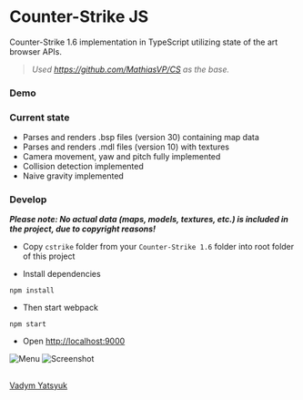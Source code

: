 # Counter-Strike JS

Counter-Strike 1.6 implementation in TypeScript utilizing state of the art browser APIs.

> _Used https://github.com/MathiasVP/CS as the base._

### Demo

### Current state

- Parses and renders .bsp files (version 30) containing map data
- Parses and renders .mdl files (version 10) with textures
- Camera movement, yaw and pitch fully implemented
- Collision detection implemented
- Naive gravity implemented

### Develop

**_Please note: No actual data (maps, models, textures, etc.) is included in the project, due to copyright reasons!_**

- Copy `cstrike` folder from your `Counter-Strike 1.6` folder into root folder of this project

- Install dependencies

```
npm install
```

- Then start webpack

```
npm start
```

- Open [http://localhost:9000](http://localhost:9000)


![Menu](https://user-images.githubusercontent.com/3748453/78078377-5a9b8e80-73aa-11ea-8a1c-b23307d4c235.png)
![Screenshot](https://user-images.githubusercontent.com/3748453/50407004-1dbc1180-07cf-11e9-8976-7472bc17183d.jpg)


## 
[Vadym Yatsyuk](https://github.com/vadimdez)
